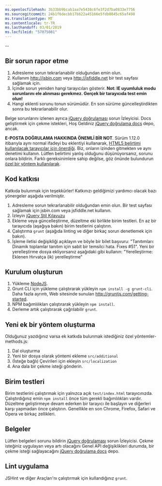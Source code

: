 ```yaml
---
ms.openlocfilehash: 3b33bb9bcab1aa7e5438c6fe3f2d7ba0833e7756
ms.sourcegitcommit: 24b1f6decbb17bb22a45166e5fdb0845c65af498
ms.translationtype: MT
ms.contentlocale: tr-TR
ms.lasthandoff: 03/01/2019
ms.locfileid: "57075081"
---
```

--

## <a name="reporting-an-issue"></a>Bir sorun rapor etme

1. Adresleme sorun tekrarlanabilir olduğundan emin olun.
2. Kullanım http://jsbin.com veya http://jsfiddle.net bir test sayfası sağlamak için.
3. İçinde sorun yeniden hangi tarayıcıları gösterir. **Not: IE uyumluluk modu sorunlarını ele alınması gerekmez. Gerçek bir tarayıcıda test emin olun!**
4. Hangi eklenti sorunu tonun sürümüdür. En son sürüme güncelleştirdikten sonra bu tekrarlanabilir olur.

Belge sorunlarını izlenen ayrıca [jQuery doğrulaması](https://github.com/jzaefferer/jquery-validation/issues) sorun İzleyicisi.
Docs geliştirmek için çekme istekleri, Hoş Geldiniz [jQuery doğrulama docs](https://github.com/jzaefferer/validation-content) depo, ancak.

**E-POSTA DOĞRULAMA HAKKINDA ÖNEMLİ BİR NOT**. Sürüm 1.12.0 itibarıyla aynı normal ifadeyi bu eklentiyi kullanarak, [HTML5 belirtimi kullanılacak tarayıcılar için önerdiği](https://html.spec.whatwg.org/multipage/forms.html#valid-e-mail-address). Biz, onların izinden gitmekten ve aynı denetimi kullanın. Lütfen belirtimi yanlış olduğunu düşünüyorsanız, sorunu onlara bildirin. Farklı gereksinimlere sahip değilse, göz önünde bulundurun [özel bir yöntem kullanılarak](http://jqueryvalidation.org/jQuery.validator.addMethod/).

## <a name="contributing-code"></a>Kod katkısı

Katkıda bulunmak için teşekkürler! Katkınızı geldiğimizi yardımcı olacak bazı yönergeler aşağıda verilmiştir.

1. Adresleme sorun tekrarlanabilir olduğundan emin olun. Bir test sayfası sağlamak için jsbin.com veya jsfiddle.net kullanın.
2. İzleyin [jQuery Stil Kılavuzu](http://contribute.jquery.com/style-guides/js)
3. Ekleme veya güncelleştirme, düzeltme eki birlikte birim testleri. En az bir tarayıcıda (aşağıya bakın) birim testlerini çalıştırın.
4. Çalıştırma `grunt` (aşağıda linting ve diğer birkaç sorun denetlemek için bakın).
5. İşleme iletisi değişikliği açıklayın ve böyle bir bilet başvuru: "Tanıtımları: Dinamik toplamlar tanıtım için sabit bir temsilci hata. Fixes #51". Yeni bir yerelleştirme dosya ekliyorsanız aşağıdaki gibi kullanın: "Yerelleştirme: Eklenen Hırvatça (ik) yerelleştirme"

## <a name="build-setup"></a>Kurulum oluşturun

1. Yükleme [NodeJS](http://nodejs.org).
2. Grunt CLI için yükleme çalıştırarak yükleyin `npm install -g grunt-cli`. Daha fazla ayrıntı, Web sitesinde sunulan http://gruntjs.com/getting-started.
3. NPM bağımlılıkları çalıştırarak yükleyin `npm install`.
4. Derleme artık çalıştırarak çağrılabilir `grunt`.

## <a name="creating-a-new-additional-method"></a>Yeni ek bir yöntem oluşturma

Olduğunuz yazdığınız varsa ek katkıda bulunmak istediğiniz özel yöntemler-methods.js:

1. Dal oluşturma
2. Yeni bir dosya olarak yöntemi ekleme `src/additional`
3. (İsteğe bağlı) Çevirileri için ekleyin `src/localization`
4. Ana dala bir çekme isteği gönderin.

## <a name="unit-tests"></a>Birim testleri

Birim testlerini çalıştırmak için yalnızca açık `test/index.html` tarayıcınızda. Çalıştırdığınız emin `npm install` önce tüm gerekli bağımlılıkları vardır.
Düzeltme geliştirmeye devam ederken bir tarayıcı ile başlayın ve diğerleri karşı yapmadan önce çalıştırın. Genellikle en son Chrome, Firefox, Safari ve Opera ve birkaç zellikleri.

## <a name="documentation"></a>Belgeler

Lütfen belgeleri sorunu bildirin [jQuery doğrulaması](https://github.com/jzaefferer/jquery-validation/issues) sorun İzleyicisi.
Çekme isteğiniz uygulayan veya artı olacağını Genel API değişiklikleri durumda, bir çekme isteği sağlayacağını [jQuery doğrulama docs](https://github.com/jzaefferer/validation-content) depo.

## <a name="linting"></a>Lint uygulama

JSHint ve diğer Araçları'nı çalıştırmak için kullandığınız `grunt`.
